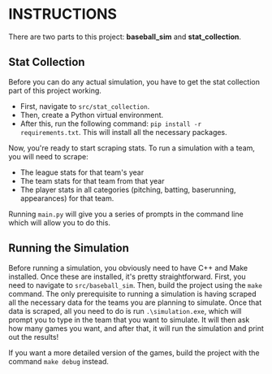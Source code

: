 # INSTRUCTIONS
There are two parts to this project: **baseball_sim** and **stat_collection**.
## Stat Collection  
Before you can do any actual simulation, you have to get the stat collection part of this project working. 
  
- First, navigate to `src/stat_collection`.
- Then, create a Python virtual environment.
- After this, run the following command: `pip install -r requirements.txt`. This will install all the necessary packages.
 
Now, you're ready to start scraping stats. To run a simulation with a team, you will need to scrape:
- The league stats for that team's year
- The team stats for that team from that year
- The player stats in all categories (pitching, batting, baserunning, appearances) for that team.

Running `main.py` will give you a series of prompts in the command line which will allow you to do this.

## Running the Simulation
Before running a simulation, you obviously need to have C++ and Make installed. Once these are installed, it's pretty straightforward.
First, you need to navigate to `src/baseball_sim`. Then, build the project using the `make` command.
The only prerequisite to running a simulation is having scraped all the necessary data for the teams you are planning to simulate.
Once that data is scraped, all you need to do is run `.\simulation.exe`, which will prompt you to type in the team that you want to simulate.
It will then ask how many games you want, and after that, it will run the simulation and print out the results!

If you want a more detailed version of the games, build the project with the command `make debug` instead.
